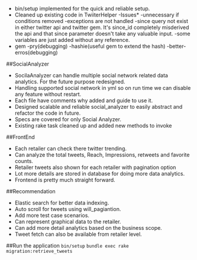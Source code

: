* bin/setup implemented for the quick and reliable setup.
* Cleaned up existing code in TwiiterHelper
  -Issues*
  -unnecessary if conditions removed
  -exceptions are not handled
  -since query not exist in either twitter api and twitter gem. It's since_id completely misderived the api and that since parameter doesn't take any valuable input.
  -some variables are just added without any reference.
 * gem 
  -pry(debugging)
  -hashie(useful gem to extend the hash)
  -better-erros(debugging)

##SocialAnalyzer
* SocilaAnalyzer can handle multiple social network related data analytics. For the future purpose redesigned.
* Handling supported social network in yml so on run time we can disable any feature without restart.
* Each file have comments why added and guide to use it.
* Designed scalable and reliable social_analyzer to easily abstract and refactor the code in future.
* Specs are covered for only Social Analyzer.
* Existing rake task cleaned up and added new methods to invoke

##FrontEnd
* Each retailer can check there twitter trending.
* Can analyze the total tweets, Reach, Impressions, retweets and favorite counts.
* Retailer tweets also shown for each retailer with pagination option
* Lot more details are stored in database for doing more data analytics.
* Frontend is pretty much straight forward.

##Recommendation
* Elastic search for better data indexing.
* Auto scroll for tweets using will_pagiantion.
* Add more test case scenarios.
* Can represent graphical data to the retailer.
* Can add more detail analytics based on the business scope.
* Tweet fetch can also be available from retailer level.

##Run the application
 `bin/setup`
 `bundle exec rake migration:retrieve_tweets`

